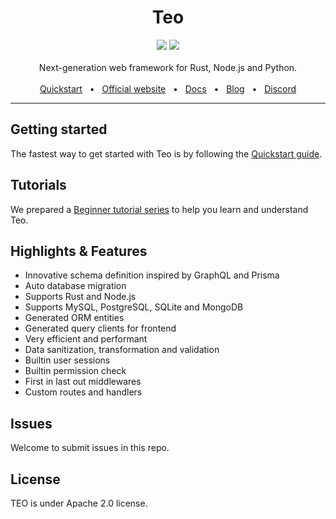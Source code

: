 <div align="center">
  <h1>Teo</h1>
  <a href="https://github.com/teocloud/teo/blob/master/LICENSE"><img src="https://img.shields.io/github/license/teocloud/teo.svg?style=flat-square" /></a>
  <a href="https://github.com/teocloud/teo"><img src="https://img.shields.io/badge/PRs-welcome-brightgreen.svg?style=flat-square" /></a>
  <br />
  <br />
  <div>Next-generation web framework for Rust, Node.js and Python.</div>
  <br />
  <a href="https://teocloud.io/docs/getting-started/quickstart">Quickstart</a>
  <span>&nbsp;&nbsp;•&nbsp;&nbsp;</span>
  <a href="https://teocloud.io/">Official website</a>
  <span>&nbsp;&nbsp;•&nbsp;&nbsp;</span>
  <a href="https://teocloud.io/docs">Docs</a>
  <span>&nbsp;&nbsp;•&nbsp;&nbsp;</span>
  <a href="https://teocloud.io/blog">Blog</a>
  <span>&nbsp;&nbsp;•&nbsp;&nbsp;</span>
  <a href="https://teocloud.io/discord">Discord</a>
  <br />
  <hr />
</div>

## Getting started

The fastest way to get started with Teo is by following the [Quickstart guide](https://teocloud.io/docs/getting-started/quickstart).

## Tutorials

We prepared a [Beginner tutorial series](https://teocloud.io/docs/getting-started/beginner-tutorial/write-a-schema-only-app)
to help you learn and understand Teo.

## Highlights & Features

* Innovative schema definition inspired by GraphQL and Prisma
* Auto database migration
* Supports Rust and Node.js
* Supports MySQL, PostgreSQL, SQLite and MongoDB
* Generated ORM entities
* Generated query clients for frontend
* Very efficient and performant
* Data sanitization, transformation and validation
* Builtin user sessions
* Builtin permission check
* First in last out middlewares
* Custom routes and handlers

## Issues

Welcome to submit issues in this repo.

## License

TEO is under Apache 2.0 license.
